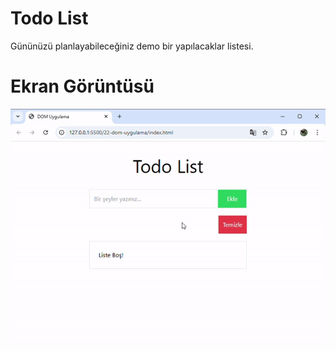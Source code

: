 <h1>Todo List</h1>

<p>Gününüzü planlayabileceğiniz demo bir yapılacaklar listesi. </p>

<h1>Ekran Görüntüsü</h1>

![](Todo-List.gif)
